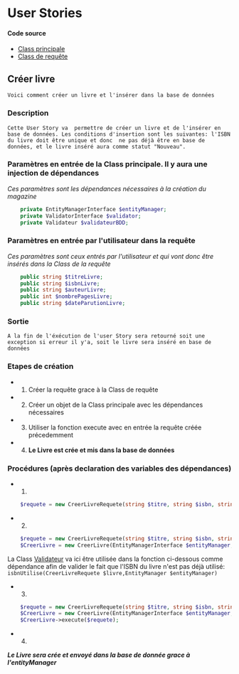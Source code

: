 # User Stories
#### Code source
* [Class principale](../../src/UserStories/CreerLivre/CreerLivre.php)
* [Class de requête](../../src/UserStories/CreerLivre/CreerLivreRequete.php)
## Créer livre
``` Voici comment créer un livre et l'insérer dans la base de données ```
### Description
``
Cette User Story va  permettre de créer un livre et de l'insérer en base de données.
Les conditions d'insertion sont les suivantes: l'ISBN du livre doit être unique et donc 
ne pas déjà être en base de données, et le livre inséré aura comme statut "Nouveau".
``
### Paramètres en entrée de la Class principale. Il y aura une injection de dépendances
_Ces paramètres sont les dépendances nécessaires à la création du magazine_
```php
    private EntityManagerInterface $entityManager;
    private ValidatorInterface $validator;
    private Validateur $validateurBDD;
```
### Paramètres en entrée par l'utilisateur dans la requête
_Ces paramètres sont ceux entrés par l'utilisateur et qui vont donc être insérés dans la Class de la requête_
````php
    public string $titreLivre;
    public string $isbnLivre;
    public string $auteurLivre;
    public int $nombrePagesLivre;
    public string $dateParutionLivre;

````
### Sortie
``
A la fin de l'éxécution de l'user Story sera retourné soit une exception si erreur il y'a, soit le livre sera inséré en base de données
``

### Etapes de création
* 1. Créer la requête grace à la Class de requête
* 2. Créer un objet de la Class principale avec les dépendances nécessaires
* 3. Utiliser la fonction execute avec en entrée la requête créée précedemment
* 4. **Le Livre est crée et mis dans la base de données**

### Procédures (après declaration des variables des dépendances)
* 1.
```php
    $requete = new CreerLivreRequete(string $titre, string $isbn, string $auteur, int $nombrePages, string $dateParution);
```
* 2.

```php
    $requete = new CreerLivreRequete(string $titre, string $isbn, string $auteur, int $nombrePages, string $dateParution);
    $CreerLivre = new CreerLivre(EntityManagerInterface $entityManager, ValidatorInterface $validator, Validateur $validateurBDD);
```
La Class [Validateur](../../src/Validateurs/Validateur.php) va ici être utilisée dans la fonction ci-dessous comme dépendance afin de valider le fait que l'ISBN du livre n'est pas déjà utilisé: `isbnUtilise(CreerLivreRequete $livre,EntityManager $entityManager)`

* 3.

```php
    $requete = new CreerLivreRequete(string $titre, string $isbn, string $auteur, int $nombrePages, string $dateParution);
    $CreerLivre = new CreerLivre(EntityManagerInterface $entityManager, ValidatorInterface $validator, Validateur $validateurBDD);
    $CreerLivre->execute($requete);
```
* 4.
**_Le Livre sera crée et envoyé dans la base de donnée grace à l'entityManager_**








